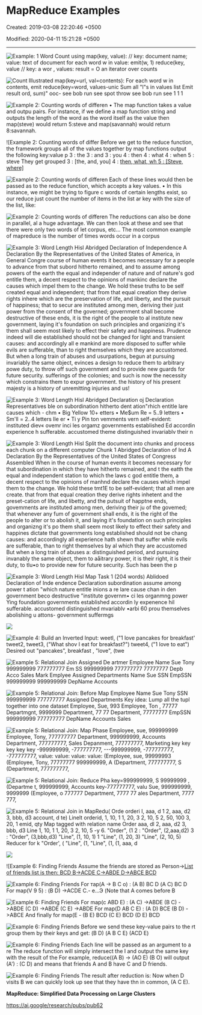 # MapReduce Examples

Created: 2019-03-08 22:20:46 +0500

Modified: 2020-04-11 15:21:28 +0500

---

![Example: 1 Word Count using map(key, value): // key: document name; value: text of document for each word w in value: emit(w, 1) reduce(key, value // key: a wor , values: result = O an iterator over counts ](../../../media/Technologies-Apache-MapReduce-Examples-image1.png)

![Count Illustrated map(key=url, val=contents): For each word w in contents, emit reduce(key=word, values-unic Sum all "l"s in values list Emit result ord, sum)" ooc- see bob run see spot throw see bob run see 1 1 1 ](../../../media/Technologies-Apache-MapReduce-Examples-image2.png)

![Example 2: Counting words of differen • The map function takes a value and outpu pairs. For instance, if we define a map function string and outputs the length of the word as the word itself as the value then map(steve) would return 5:steve and map(savannah) would return 8:savannah. ](../../../media/Technologies-Apache-MapReduce-Examples-image3.png)

![Example 2: Counting words of differ Before we get to the reduce function, the framework groups all of the values together by map functions output the following key:value p 3 : the 3 : and 3 : you 4 : then 4 : what 4 : when 5 : steve They get grouped 3 : [the, and, you] 4 : [then, what, wh 5 : [Steve, where] ](../../../media/Technologies-Apache-MapReduce-Examples-image4.png)

![Example 2: Counting words of differen Each of these lines would then be passed as to the reduce function, which accepts a key values. • In this instance, we might be trying to figure c words of certain lengths exist, so our reduce just count the number of items in the list ar key with the size of the list, like: ](../../../media/Technologies-Apache-MapReduce-Examples-image5.png)

![Example 2: Counting words of differen The reductions can also be done in parallel, al a huge advantage. We can then look at these and see that there were only two words of let corpus, etc... The most common example of mapreduce is the number of times words occur in a corpus ](../../../media/Technologies-Apache-MapReduce-Examples-image6.png)

![Example 3: Word Length Hisl Abridged Declaration of Independence A Declaration By the Representatives of the United States of America, in General Congre course of human events it becomes necessary for a people to advance from that subord hitherto remained, and to assume among powers of the earth the equal and independer of nature and of nature's god entitle them, a decent respect to the opinions of mankinc declare the causes which impel them to the change. We hold these truths to be self created equal and independent; that from that equal creation they derive rights inhere which are the preservation of life, and liberty, and the pursuit of happiness; that to secur are instituted among men, deriving their just power from the consent of the governed; government shall become destructive of these ends, it is the right of the people to al institute new government, laying it's foundation on such principles and organizing it's them shall seem most likely to effect their safety and happiness. Prudence indeed will die established should not be changed for light and transient causes: and accordingly all e mankind are more disposed to suffer while evils are sufferable, than to right themselves which they are accustomed. But when a long train of abuses and usurpations, begun at pursuing invariably the same object, evinces a design to reduce them to arbitrary powe duty, to throw off such government and to provide new guards for future security. sufferings of the colonies; and such is now the necessity which constrains them to expur government. the history of his present majesty is a history of unremitting injuries and us! ](../../../media/Technologies-Apache-MapReduce-Examples-image7.png)

![Example 3: Word Length Hisl Abridged Declaration oj Declaration Representatives ble on subordination hitherto dent ation"rhich entitle lare causes which - chm • Big Yellow 10+ etters • Me$um Re = 5..9 letters • Sm'll = 2..4 letters Ile er • Ti y Pin ton vemments vern self-evident: instituted diev« ovemr inci les orgamz governments established Ed accordin experience h sufferable. accustomed theme distinguished invariablv their n ](../../../media/Technologies-Apache-MapReduce-Examples-image8.png)

![Example 3: Word Length Hisl Split the document into chunks and process each chunk on a different computer Chunk 1 Abridged Declaration of Ind A Declaration By the Representatives of the United States of Congress Assembled When in the course of human events it becomes necessary for that subordination in which they have hitherto remained, and t the eatth the equal and independent station to which the laws c god entitle them, a decent respect to the opinions of manhnd declare the causes which impel them to the change. We hold these tmt1E to be self-evident; that all men are create. that from that equal creation they derive rights inhetent and the preset-cation of life, and libetty, and the putsuit of happtne ends, govemments are instituted among men, deriving their ju of the govemed; that whenever any fum of government shall ends, it is the right of the people to alter or to abolish it, and laying it's foundation on such principles and organizng it's po them shall seem most likely to effect their safety and happines dictate that governments long established should not be chang causes: and accordingly all experience hath shewn that suffer while evils are sufferable, than to right themselves by al which they are accustomed But when a long train of abuses a: distinguished period, and pursuing invanably the same object, them to aåitrary power, it is their right, it is their duty, to tlu•o to provide new for future security. Such has been the p ](../../../media/Technologies-Apache-MapReduce-Examples-image9.png)

![Example 3: Word Length Hisl Map Task 1 (204 words) Ablidoed Declaration of Inde endence Declaration subordination assume among power t ation "which nature entitle inions a re lare cause chan in den government beco destructive "institute governm• ci les organmng power Ying foundation governments established accordin ly expenence hil sufferable. accustomed distinguished mvariablv •arbi 60 prou themselves abolishing u attons- government suffermgs ](../../../media/Technologies-Apache-MapReduce-Examples-image10.png)

![](../../../media/Technologies-Apache-MapReduce-Examples-image11.png)

![Example 4: Build an Inverted Input: weetl, ("1 love pancakes for breakfast' tweet2, tweet3, ("What shov I eat for breakfast?") tweet4, ("1 love to eat") Desired out "pancakes", breakfast , "love", (twe ](../../../media/Technologies-Apache-MapReduce-Examples-image12.png)

![Example 5: Relational Join Assigned De artmer Employee Name Sue Tony 999999999 777777777 Em SS 999999999 777777777 77777777 Depb Acco Sales Mark Emplyee Assigned Departments Name Sue SSN EmpSSN 999999999 999999999 DepName Accounts ](../../../media/Technologies-Apache-MapReduce-Examples-image13.png)

![Example 5: Relational Join: Before Map Employee Name Sue Tony SSN 999999999 777777777 Assigned Departments Key idea: Lump all the tupl together into one dataset Employee, Sue, 993 Employee, Ton , 77777 Departmgnt, 9999999 Department, 77 77 Department, 77777777 EmpSSN 999999999 777777777 DepName Accounts Sales ](../../../media/Technologies-Apache-MapReduce-Examples-image14.png)

![Example 5: Relational Join: Map Phase Employee, sue, 999999999 Employee, Tony, 777777777 Department, 999999999, Accounts Department, 777777777, Sales Depanment, 777777777, Marketing key key key key key -999999999, -777777777, ---999999999, -777777777, -777777777, value: value: value: value: (Employee, sue, 99999993 (Employee, Tony, 77777777 999999999, A (Department, 777777777, S (Department, 777777777, ](../../../media/Technologies-Apache-MapReduce-Examples-image15.png)

![Example 5: Relational Join: Reduce Pha key=999999999, S 99999999 , (Departme t, 999999999, Accounts key-777777777, valu Sue, 999999999, 9999999 (Employee, o 777777 Department, 7777 77 ales Department, 7777 777, ](../../../media/Technologies-Apache-MapReduce-Examples-image16.png)

![Example 5: Relational Join in MapRedu( Orde orderi I, aaa, d 1 2, aaa, d2 3, bbb, d3 account, d te) Linelt orderid, 1, 10, 1 1, 20, 3 2, 10, 5 2, 50, 100 3, 20, 1 emid, qty Map tagged with relation name Order aaa, dl 2, aaa, d2 3, bbb, d3 Line 1, 10, 1 1, 20, 3 2, 10, 5 -y 6. "Order", (1 2 : "Order", (2,aaa,d2) 3 : "Order", (3,bbb,d3) "Line", (1, 10, 1) 1 "Line", (1, 20, 3) "Line", (2, 10, 5) Reducer for k "Order', ( "Line", (1, "Line", (1, (1, aaa, d ](../../../media/Technologies-Apache-MapReduce-Examples-image17.png)

![](../../../media/Technologies-Apache-MapReduce-Examples-image18.png)

![Example 6: Finding Friends Assume the friends are stored as Person->[List of friends list is then: BCD B->ACDE C->ABDE D->ABCE BCD ](../../../media/Technologies-Apache-MapReduce-Examples-image19.png)

![Example 6: Finding Friends For тар(А -> В С о) : (А В) ВС D (А С) ВС D For map(V 9 5) : (В D) ->ACDE С.- е...Э (Note that А comes before В ](../../../media/Technologies-Apache-MapReduce-Examples-image20.png)

![Example 6: Finding Friends For map(c ABD E) : (A C) ->ABDE (B C) ->ABDE (C D) ->ABDE (C E) ->ABDE For map(D AB C E) : (A D) BCE (B D) ->ABCE And finally for map(E - (B E) BCD (C E) BCD (D E) BCD ](../../../media/Technologies-Apache-MapReduce-Examples-image21.png)

![Example 6: Finding Friends Before we send these key-value pairs to the rt group them by their keys and get: (В D) (А В С Е) (ACD Е) ](../../../media/Technologies-Apache-MapReduce-Examples-image22.png)

![Example 6: Finding Friends Each line will be passed as an argument to a re The reduce function will simply intersect the I and output the same key with the result of the For example, reduce((A B) -> (AO E) (B O) will output (A') : (C D) and means that friends A and B have C and D friends. ](../../../media/Technologies-Apache-MapReduce-Examples-image23.png)

![Example 6: Finding Friends The result after reduction is: Now when D visits B we can quickly look up see that they have thn in common, (A C E). ](../../../media/Technologies-Apache-MapReduce-Examples-image24.png)



**MapReduce: Simplified Data Processing on Large Clusters**

<https://ai.google/research/pubs/pub62>
























